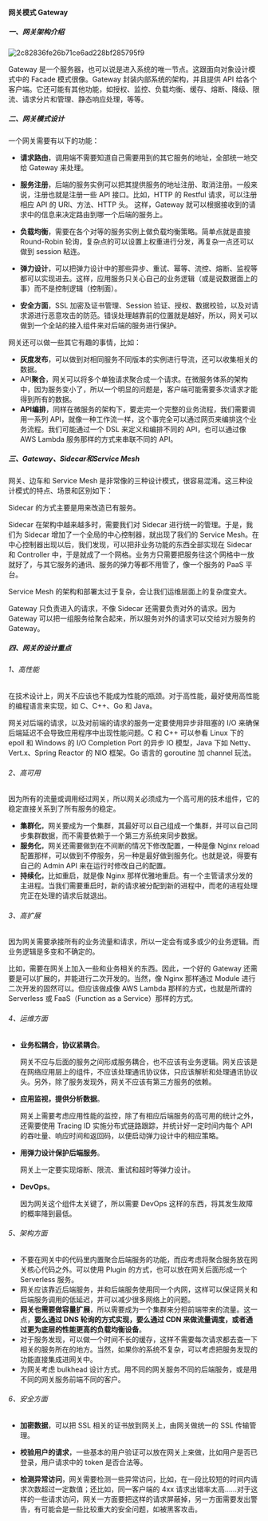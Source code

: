 #### 网关模式 Gateway

##### 一、网关架构介绍

![2c82836fe26b71ce6ad228bf285795f9](https://liuyang-picbed.oss-cn-shanghai.aliyuncs.com/img/2c82836fe26b71ce6ad228bf285795f9.png)

Gateway 是一个服务器，也可以说是进入系统的唯一节点。这跟面向对象设计模式中的 Facade 模式很像。Gateway 封装内部系统的架构，并且提供 API 给各个客户端。它还可能有其他功能，如授权、监控、负载均衡、缓存、熔断、降级、限流、请求分片和管理、静态响应处理，等等。

##### 二、网关模式设计

一个网关需要有以下的功能：

- **请求路由**，调用端不需要知道自己需要用到的其它服务的地址，全部统一地交给 Gateway 来处理。
- **服务注册**，后端的服务实例可以把其提供服务的地址注册、取消注册。一般来说，注册也就是注册一些 API 接口。比如，HTTP 的 Restful 请求，可以注册相应 API 的 URI、方法、HTTP 头。 这样，Gateway 就可以根据接收到的请求中的信息来决定路由到哪一个后端的服务上。
- **负载均衡**，需要在各个对等的服务实例上做负载均衡策略。简单点就是直接 Round-Robin 轮询，复杂点的可以设置上权重进行分发，再复杂一点还可以做到 session 粘连。
- **弹力设计**，可以把弹力设计中的那些异步、重试、幂等、流控、熔断、监视等都可以实现进去。这样，应用服务只关心自己的业务逻辑（或是说数据面上的事）而不是控制逻辑（控制面）。

- **安全方面**，SSL 加密及证书管理、Session 验证、授权、数据校验，以及对请求源进行恶意攻击的防范。错误处理越靠前的位置就是越好，所以，网关可以做到一个全站的接入组件来对后端的服务进行保护。

网关还可以做一些其它有趣的事情，比如：

- **灰度发布**，可以做到对相同服务不同版本的实例进行导流，还可以收集相关的数据。
- API**聚合**，网关可以将多个单独请求聚合成一个请求。在微服务体系的架构中，因为服务变小了，所以一个明显的问题是，客户端可能需要多次请求才能得到所有的数据。
- **API编排**，同样在微服务的架构下，要走完一个完整的业务流程，我们需要调用一系列 API，就像一种工作流一样，这个事完全可以通过网页来编排这个业务流程。我们可能通过一个 DSL 来定义和编排不同的 API，也可以通过像 AWS Lambda 服务那样的方式来串联不同的 API。

##### 三、Gateway、Sidecar和Service Mesh

网关、边车和 Service Mesh 是非常像的三种设计模式，很容易混淆。这三种设计模式的特点、场景和区别如下：

Sidecar 的方式主要是用来改造已有服务。

Sidecar 在架构中越来越多时，需要我们对 Sidecar 进行统一的管理。于是，我们为 Sidecar 增加了一个全局的中心控制器，就出现了我们的 Service Mesh。在中心控制器出现以后，我们发现，可以把非业务功能的东西全部实现在 Sidecar 和 Controller 中，于是就成了一个网格。业务方只需要把服务往这个网格中一放就好了，与其它服务的通讯、服务的弹力等都不用管了，像一个服务的 PaaS 平台。

Service Mesh 的架构和部署太过于复杂，会让我们运维层面上的复杂度变大。

Gateway 只负责进入的请求，不像 Sidecar 还需要负责对外的请求。因为Gateway 可以把一组服务给聚合起来，所以服务对外的请求可以交给对方服务的 Gateway。

##### 四、网关的设计重点

###### 1、高性能

在技术设计上，网关不应该也不能成为性能的瓶颈。对于高性能，最好使用高性能的编程语言来实现，如 C、C++、Go 和 Java。

网关对后端的请求，以及对前端的请求的服务一定要使用异步非阻塞的 I/O 来确保后端延迟不会导致应用程序中出现性能问题。C 和 C++ 可以参看 Linux 下的 epoll 和 Windows 的 I/O Completion Port 的异步 IO 模型，Java 下如 Netty、Vert.x、Spring Reactor 的 NIO 框架。Go 语言的 goroutine 加 channel 玩法。

###### 2、高可用

因为所有的流量或调用经过网关，所以网关必须成为一个高可用的技术组件，它的稳定直接关系到了所有服务的稳定。

- **集群化**，网关要成为一个集群，其最好可以自己组成一个集群，并可以自己同步集群数据，而不需要依赖于一个第三方系统来同步数据。
- **服务化**，网关还需要做到在不间断的情况下修改配置，一种是像 Nginx reload 配置那样，可以做到不停服务，另一种是最好做到服务化。也就是说，得要有自己的 Admin API 来在运行时修改自己的配置。
- **持续化**，比如重启，就是像 Nginx 那样优雅地重启。有一个主管请求分发的主进程。当我们需要重启时，新的请求被分配到新的进程中，而老的进程处理完正在处理的请求后就退出。

###### 3、高扩展

因为网关需要承接所有的业务流量和请求，所以一定会有或多或少的业务逻辑。而业务逻辑是多变和不确定的。

比如，需要在网关上加入一些和业务相关的东西。因此，一个好的 Gateway 还需要是可以扩展的，并能进行二次开发的。当然，像 Nginx 那样通过 Module 进行二次开发的固然可以。但应该做成像 AWS Lambda 那样的方式，也就是所谓的 Serverless 或 FaaS（Function as a Service）那样的方式。

###### 4、运维方面

- **业务松耦合，协议紧耦合**。

  网关不应与后面的服务之间形成服务耦合，也不应该有业务逻辑。网关应该是在网络应用层上的组件，不应该处理通讯协议体，只应该解析和处理通讯协议头。另外，除了服务发现外，网关不应该有第三方服务的依赖。

- **应用监视，提供分析数据**。

  网关上需要考虑应用性能的监控，除了有相应后端服务的高可用的统计之外，还需要使用 Tracing ID 实施分布式链路跟踪，并统计好一定时间内每个 API 的吞吐量、响应时间和返回码，以便启动弹力设计中的相应策略。

- **用弹力设计保护后端服务**。

  网关上一定要实现熔断、限流、重试和超时等弹力设计。

- **DevOps**。

  因为网关这个组件太关键了，所以需要 DevOps 这样的东西，将其发生故障的概率降到最低。

###### 5、架构方面

- 不要在网关中的代码里内置聚合后端服务的功能，而应考虑将聚合服务放在网关核心代码之外。可以使用 Plugin 的方式，也可以放在网关后面形成一个 Serverless 服务。
- 网关应该靠近后端服务，并和后端服务使用同一个内网，这样可以保证网关和后端服务调用的低延迟，并可以减少很多网络上的问题。
- **网关也需要做容量扩展**，所以需要成为一个集群来分担前端带来的流量。这一点，**要么通过 DNS 轮询的方式实现，要么通过 CDN 来做流量调度，或者通过更为底层的性能更高的负载均衡设备**。
- 对于服务发现，可以做一个时间不长的缓存，这样不需要每次请求都去查一下相关的服务所在的地方。当然，如果你的系统不复杂，可以考虑把服务发现的功能直接集成进网关中。
- 为网关考虑 bulkhead 设计方式。用不同的网关服务不同的后端服务，或是用不同的网关服务前端不同的客户。

###### 6、安全方面

- **加密数据**，可以把 SSL 相关的证书放到网关上，由网关做统一的 SSL 传输管理。
- **校验用户的请求**，一些基本的用户验证可以放在网关上来做，比如用户是否已登录，用户请求中的 token 是否合法等。

- **检测异常访问**，网关需要检测一些异常访问，比如，在一段比较短的时间内请求次数超过一定数值；还比如，同一客户端的 4xx 请求出错率太高……对于这样的一些请求访问，网关一方面要把这样的请求屏蔽掉，另一方面需要发出警告，有可能会是一些比较重大的安全问题，如被黑客攻击。
